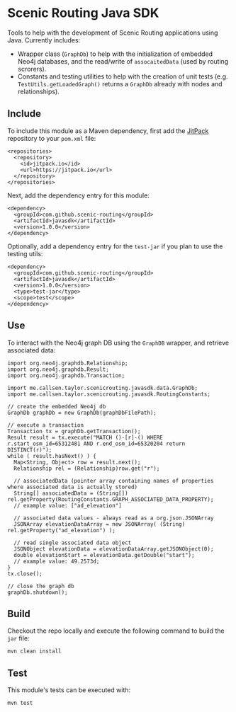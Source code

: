 # Scenic Routing Java SDK

Tools to help with the development of Scenic Routing applications using Java. Currently includes: 

- Wrapper class (`GraphDb`) to help with the initialization of embedded Neo4j databases, and the read/write of `assocaitedData` (used by routing scrorers). 
- Constants and testing utilities to help with the creation of unit tests (e.g. `TestUtils.getLoadedGraph()` returns a `GraphDb` already with nodes and relationships).

## Include

To include this module as a Maven dependency, first add the [JitPack](https://jitpack.io/) repository to your `pom.xml` file:

```
<repositories>
  <repository>
    <id>jitpack.io</id>
    <url>https://jitpack.io</url>
  </repository>
</repositories>
```

Next, add the dependency entry for this module:

```
<dependency>
  <groupId>com.github.scenic-routing</groupId>
  <artifactId>javasdk</artifactId>
  <version>1.0.0</version>
</dependency>
```

Optionally, add a dependency entry for the `test-jar` if you plan to use the testing utils:

```
<dependency>
  <groupId>com.github.scenic-routing</groupId>
  <artifactId>javasdk</artifactId>
  <version>1.0.0</version>
  <type>test-jar</type>
  <scope>test</scope>
</dependency>
```

## Use

To interact with the Neo4j graph DB using the `GraphDB` wrapper, and retrieve associated data:

```
import org.neo4j.graphdb.Relationship;
import org.neo4j.graphdb.Result;
import org.neo4j.graphdb.Transaction;

import me.callsen.taylor.scenicrouting.javasdk.data.GraphDb;
import me.callsen.taylor.scenicrouting.javasdk.RoutingConstants;

// create the embedded Neo4j db
GraphDb graphDb = new GraphDb(graphDbFilePath);

// execute a transaction
Transaction tx = graphDb.getTransaction();
Result result = tx.execute("MATCH ()-[r]-() WHERE r.start_osm_id=65312481 AND r.end_osm_id=65320204 return DISTINCT(r)");
while ( result.hasNext() ) {
  Map<String, Object> row = result.next();
  Relationship rel = (Relationship)row.get("r");
  
  // associatedData (pointer array containing names of properties where associated data is actually stored)
  String[] associatedData = (String[]) rel.getProperty(RoutingConstants.GRAPH_ASSOCIATED_DATA_PROPERTY);
  // example value: ["ad_elevation"]

  // associated data values - always read as a org.json.JSONArray
  JSONArray elevationDataArray = new JSONArray( (String) rel.getProperty("ad_elevation") );

  // read single associated data object
  JSONObject elevationData = elevationDataArray.getJSONObject(0);
  double elevationStart = elevationData.getDouble("start");
  // example value: 49.2573d;
}
tx.close();

// close the graph db
graphDb.shutdown();
```

## Build

Checkout the repo locally and execute the following command to build the `jar` file:

```
mvn clean install
```

## Test

This module's tests can be executed with:

```
mvn test
```